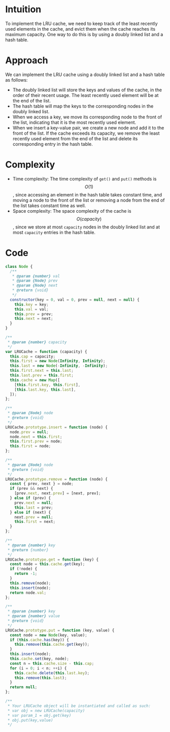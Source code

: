 # Intuition
To implement the LRU cache, we need to keep track of the least recently used elements in the cache, and evict them when the cache reaches its maximum capacity. One way to do this is by using a doubly linked list and a hash table.

# Approach
We can implement the LRU cache using a doubly linked list and a hash table as follows:

- The doubly linked list will store the keys and values of the cache, in the order of their recent usage. The least recently used element will be at the end of the list.
- The hash table will map the keys to the corresponding nodes in the doubly linked list.
- When we access a key, we move its corresponding node to the front of the list, indicating that it is the most recently used element.
- When we insert a key-value pair, we create a new node and add it to the front of the list. If the cache exceeds its capacity, we remove the least recently used element from the end of the list and delete its corresponding entry in the hash table.

# Complexity
- Time complexity: The time complexity of `get()` and `put()` methods is $$O(1)$$, since accessing an element in the hash table takes constant time, and moving a node to the front of the list or removing a node from the end of the list takes constant time as well.
- Space complexity: The space complexity of the cache is $$O(capacity)$$, since we store at most `capacity` nodes in the doubly linked list and at most `capacity` entries in the hash table.

# Code
```js
class Node {
  /** 
   * @param {number} val
   * @param {Node} prev
   * @param {Node} next
   * @return {void}
   */
  constructor(key = 0, val = 0, prev = null, next = null) {
    this.key = key;
    this.val = val;
    this.prev = prev;
    this.next = next;
  }
}

/**
 * @param {number} capacity
 */
var LRUCache = function (capacity) {
  this.cap = capacity;
  this.first = new Node(Infinity, Infinity);
  this.last = new Node(-Infinity, -Infinity);
  this.first.next = this.last;
  this.last.prev = this.first;
  this.cache = new Map([
    [this.first.key, this.first],
    [this.last.key, this.last],
  ]);
};

/** 
 * @param {Node} node
 * @return {void}
 */
LRUCache.prototype.insert = function (node) {
  node.prev = null;
  node.next = this.first;
  this.first.prev = node;
  this.first = node;
};

/** 
 * @param {Node} node
 * @return {void}
 */
LRUCache.prototype.remove = function (node) {
  const { prev, next } = node;
  if (prev && next) {
    [prev.next, next.prev] = [next, prev];
  } else if (prev) {
    prev.next = null;
    this.last = prev;
  } else if (next) {
    next.prev = null;
    this.first = next;
  }
};

/** 
 * @param {number} key
 * @return {number}
 */
LRUCache.prototype.get = function (key) {
  const node = this.cache.get(key);
  if (!node) {
    return -1;
  }
  this.remove(node);
  this.insert(node);
  return node.val;
};

/** 
 * @param {number} key 
 * @param {number} value
 * @return {void}
 */
LRUCache.prototype.put = function (key, value) {
  const node = new Node(key, value);
  if (this.cache.has(key)) {
    this.remove(this.cache.get(key));
  }
  this.insert(node);
  this.cache.set(key, node);
  const n = this.cache.size - this.cap;
  for (i = 0; i < n; ++i) {
    this.cache.delete(this.last.key);
    this.remove(this.last);
  }
  return null;
};

/** 
 * Your LRUCache object will be instantiated and called as such:
 * var obj = new LRUCache(capacity)
 * var param_1 = obj.get(key)
 * obj.put(key,value)
 */
```